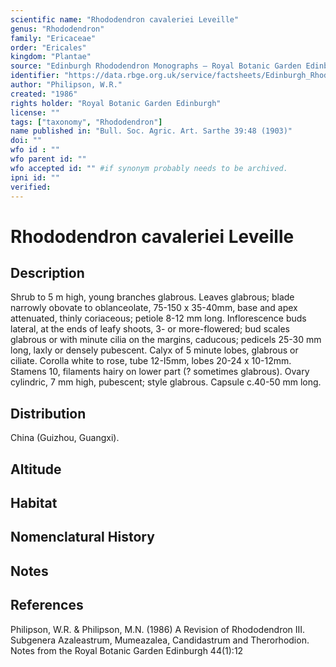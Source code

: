 ```yaml
---
scientific name: "Rhododendron cavaleriei Leveille"
genus: "Rhododendron"
family: "Ericaceae"
order: "Ericales"
kingdom: "Plantae"
source: "Edinburgh Rhododendron Monographs – Royal Botanic Garden Edinburgh"
identifier: "https://data.rbge.org.uk/service/factsheets/Edinburgh_Rhododendron_Monographs.xhtml"
author: "Philipson, W.R."
created: "1986"
rights holder: "Royal Botanic Garden Edinburgh"
license: ""
tags: ["taxonomy", "Rhododendron"]
name published in: "Bull. Soc. Agric. Art. Sarthe 39:48 (1903)"
doi: ""
wfo id : ""
wfo parent id: ""
wfo accepted id: "" #if synonym probably needs to be archived.                      
ipni id: ""
verified:
---
```


                       

# Rhododendron cavaleriei Leveille

## Description
Shrub to 5 m high, young branches glabrous. Leaves glabrous; blade narrowly obovate to oblanceolate, 75-150 x 35-40mm, base and apex attenuated, thinly coriaceous; petiole 8-12 mm long. Inflorescence buds lateral, at the ends of leafy shoots, 3- or more-flowered; bud scales glabrous or with minute cilia on the margins, caducous; pedicels 25-30 mm long, laxly or densely pubescent. Calyx of 5 minute lobes, glabrous or ciliate. Corolla white to rose, tube 12-I5mm, lobes 20-24 x 10-12mm. Stamens 10, filaments hairy on lower part (? sometimes glabrous). Ovary cylindric, 7 mm high, pubescent; style glabrous. Capsule c.40-50 mm long.

## Distribution
China (Guizhou, Guangxi).

## Altitude


## Habitat


## Nomenclatural History

                       
## Notes


## References

Philipson, W.R. & Philipson, M.N. (1986) A Revision of Rhododendron III. Subgenera Azaleastrum, Mumeazalea, Candidastrum and Therorhodion. Notes from the Royal Botanic Garden Edinburgh 44(1):12
